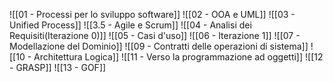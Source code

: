 ![[01 - Processi per lo sviluppo software]]
![[02 - OOA e UML]]
![[03 - Unified Process]]
![[3.5 - Agile e Scrum]]
![[04 - Analisi dei Requisiti(Iterazione 0)]]
![[05 - Casi d'uso]]
![[06 - Iterazione 1]]
![[07 - Modellazione del Dominio]]
![[09 - Contratti delle operazioni di sistema]]
![[10 - Architettura Logica]]
![[11 - Verso la programmazione ad oggetti]]
![[12 - GRASP]]
![[13 - GOF]]
